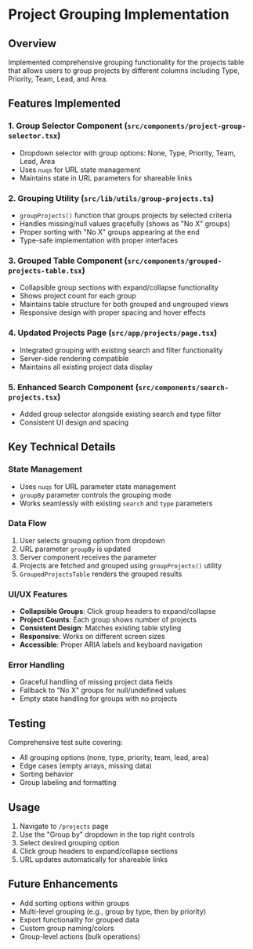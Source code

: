 # Project Grouping Implementation

## Overview
Implemented comprehensive grouping functionality for the projects table that allows users to group projects by different columns including Type, Priority, Team, Lead, and Area.

## Features Implemented

### 1. Group Selector Component (`src/components/project-group-selector.tsx`)
- Dropdown selector with group options: None, Type, Priority, Team, Lead, Area
- Uses `nuqs` for URL state management 
- Maintains state in URL parameters for shareable links

### 2. Grouping Utility (`src/lib/utils/group-projects.ts`)
- `groupProjects()` function that groups projects by selected criteria
- Handles missing/null values gracefully (shows as "No X" groups)
- Proper sorting with "No X" groups appearing at the end
- Type-safe implementation with proper interfaces

### 3. Grouped Table Component (`src/components/grouped-projects-table.tsx`)
- Collapsible group sections with expand/collapse functionality
- Shows project count for each group
- Maintains table structure for both grouped and ungrouped views
- Responsive design with proper spacing and hover effects

### 4. Updated Projects Page (`src/app/projects/page.tsx`)
- Integrated grouping with existing search and filter functionality
- Server-side rendering compatible
- Maintains all existing project data display

### 5. Enhanced Search Component (`src/components/search-projects.tsx`)
- Added group selector alongside existing search and type filter
- Consistent UI design and spacing

## Key Technical Details

### State Management
- Uses `nuqs` for URL parameter state management
- `groupBy` parameter controls the grouping mode
- Works seamlessly with existing `search` and `type` parameters

### Data Flow
1. User selects grouping option from dropdown
2. URL parameter `groupBy` is updated
3. Server component receives the parameter
4. Projects are fetched and grouped using `groupProjects()` utility
5. `GroupedProjectsTable` renders the grouped results

### UI/UX Features
- **Collapsible Groups**: Click group headers to expand/collapse
- **Project Counts**: Each group shows number of projects
- **Consistent Design**: Matches existing table styling
- **Responsive**: Works on different screen sizes
- **Accessible**: Proper ARIA labels and keyboard navigation

### Error Handling
- Graceful handling of missing project data fields
- Fallback to "No X" groups for null/undefined values
- Empty state handling for groups with no projects

## Testing
Comprehensive test suite covering:
- All grouping options (none, type, priority, team, lead, area)
- Edge cases (empty arrays, missing data)
- Sorting behavior
- Group labeling and formatting

## Usage
1. Navigate to `/projects` page
2. Use the "Group by" dropdown in the top right controls
3. Select desired grouping option
4. Click group headers to expand/collapse sections
5. URL updates automatically for shareable links

## Future Enhancements
- Add sorting options within groups
- Multi-level grouping (e.g., group by type, then by priority)
- Export functionality for grouped data
- Custom group naming/colors
- Group-level actions (bulk operations) 